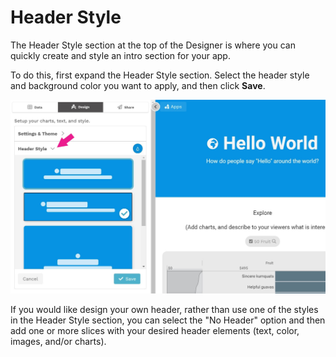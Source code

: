 # Header Style

The Header Style section at the top of the Designer is where you can quickly create and style an intro section for your app. 

To do this, first expand the  Header Style section. Select the header style and background color you want to apply, and then click **Save**. 

![The Header Style section, expanded](../../.gitbook/assets/header_style.jpg)

If you would like design your own header, rather than use one of the styles in the Header Style section, you can select the "No Header" option and then add one or more slices with your desired header elements  \(text, color, images, and/or charts\).

